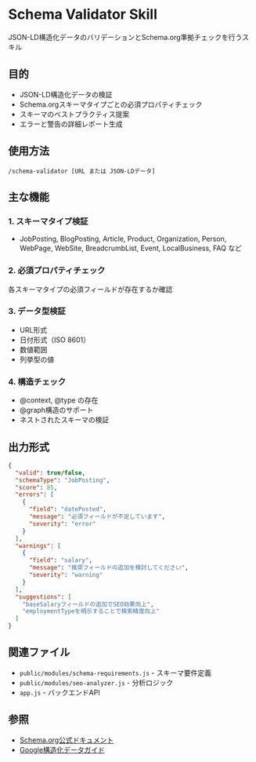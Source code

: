 # Schema Validator Skill

JSON-LD構造化データのバリデーションとSchema.org準拠チェックを行うスキル

## 目的

- JSON-LD構造化データの検証
- Schema.orgスキーマタイプごとの必須プロパティチェック
- スキーマのベストプラクティス提案
- エラーと警告の詳細レポート生成

## 使用方法

```
/schema-validator [URL または JSON-LDデータ]
```

## 主な機能

### 1. スキーマタイプ検証

- JobPosting, BlogPosting, Article, Product, Organization, Person, WebPage, WebSite, BreadcrumbList, Event, LocalBusiness, FAQ など

### 2. 必須プロパティチェック

各スキーマタイプの必須フィールドが存在するか確認

### 3. データ型検証

- URL形式
- 日付形式（ISO 8601）
- 数値範囲
- 列挙型の値

### 4. 構造チェック

- @context, @type の存在
- @graph構造のサポート
- ネストされたスキーマの検証

## 出力形式

```json
{
  "valid": true/false,
  "schemaType": "JobPosting",
  "score": 85,
  "errors": [
    {
      "field": "datePosted",
      "message": "必須フィールドが不足しています",
      "severity": "error"
    }
  ],
  "warnings": [
    {
      "field": "salary",
      "message": "推奨フィールドの追加を検討してください",
      "severity": "warning"
    }
  ],
  "suggestions": [
    "baseSalaryフィールドの追加でSEO効果向上",
    "employmentTypeを明示することで検索精度向上"
  ]
}
```

## 関連ファイル

- `public/modules/schema-requirements.js` - スキーマ要件定義
- `public/modules/seo-analyzer.js` - 分析ロジック
- `app.js` - バックエンドAPI

## 参照

- [Schema.org公式ドキュメント](https://schema.org/)
- [Google構造化データガイド](https://developers.google.com/search/docs/appearance/structured-data)

